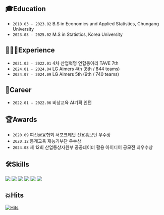 ## 🎓Education
- `2018.03 - 2023.02` B.S in Economics and Applied Statistics, Chungang University
- `2023.03 - 2025.02` M.S in Statistics, Korea University

## 👩🏻‍💻Experience
- `2021.03 - 2022.01` 4차 산업혁명 연합동아리 TAVE 7th
- `2024.01 - 2024.04` LG Aimers 4th (8th / 844 teams)
- `2024.07 - 2024.09` LG Aimers 5th (9th / 740 teams)
  
## 💼Career
- `2022.01 – 2022.06` 비상교육 AI기획 인턴

## 🏆Awards
- `2020.09` 여신금융협회 서포크레딧 신용홍보단 우수상
- `2020.12` 통계교육 재능기부단 우수상
- `2024.08` 제 12회 산업통상자원부 공공데이터 활용 아이디어 공모전 최우수상

## 🛠️Skills
<img src="https://img.shields.io/badge/Python-3776AB?style=flat&logo=Python&logoColor=white"/> <img src="https://img.shields.io/badge/R-276DC3?style=flat&logo=R&logoColor=white"/> <img src="https://img.shields.io/badge/MySQL-4479A1?style=flat&logo=MySQL&logoColor=black"/> <img src="https://img.shields.io/badge/SAS-428524?style=flat&logo=googlechrome&logoColor=white"/> <img src="https://img.shields.io/badge/Tableau-E97627?style=flat&logo=Tableau&logoColor=white"/> <img src="https://img.shields.io/badge/LaTeX-008080?style=flat&logo=Latex&logoColor=white"/>


## 💥Hits
[![Hits](https://hits.seeyoufarm.com/api/count/incr/badge.svg?url=https%3A%2F%2Fgithub.com%2FBluemming&count_bg=%23007BFF&title_bg=%23AAA7A7&icon=github.svg&icon_color=%23E7E7E7&title=HITS&edge_flat=false)](https://hits.seeyoufarm.com)
